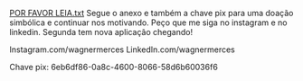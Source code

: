 [POR FAVOR LEIA.txt](https://github.com/user-attachments/files/21798109/POR.FAVOR.LEIA.txt)
Segue o anexo e também a chave pix para uma doação simbólica e continuar nos motivando.
Peço que me siga no instagram e no linkedin.
Segunda tem nova aplicação chegando!

Instagram.com/wagnermerces
LinkedIn.com/wagnermerces

Chave pix:  6eb6df86-0a8c-4600-8066-58d6b60036f6
